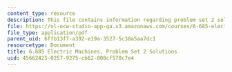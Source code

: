 ```yaml
---
content_type: resource
description: This file contains information regarding problem set 2 solution.
file: https://ol-ocw-studio-app-qa.s3.amazonaws.com/courses/6-685-electric-machines-fall-2013/4566242502579275cb62808cf570c7e4_MIT6_685F13_ps02ans.pdf
file_type: application/pdf
parent_uid: 6ffb13f7-a392-e19a-3527-5c38a5aa7dc1
resourcetype: Document
title: 6.685 Electric Machines, Problem Set 2 Solutions
uid: 45662425-0257-9275-cb62-808cf570c7e4
---
```

